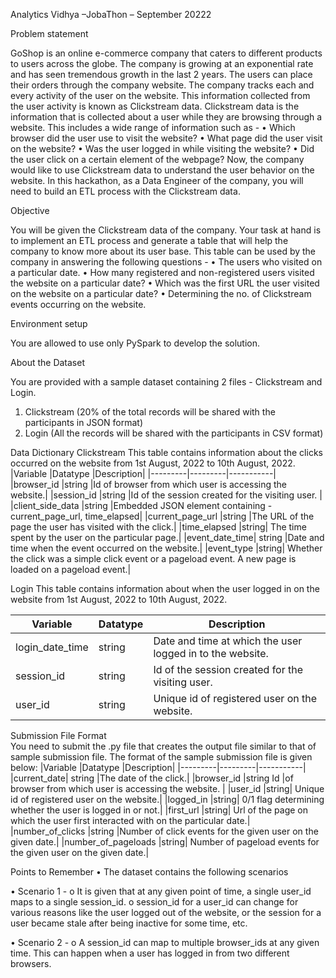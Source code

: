 Analytics Vidhya –JobaThon – September 20222


Problem statement


GoShop is an online e-commerce company that caters to different products to users across the globe. The company is growing at an exponential rate and has seen tremendous growth in the last 2 years.
The users can place their orders through the company website. The company tracks each and every activity of the user on the website. This information collected from the user activity is known as Clickstream data.
Clickstream data is the information that is collected about a user while they are browsing through a website. This includes a wide range of information such as -
•	Which browser did the user use to visit the website?
•	What page did the user visit on the website?
•	Was the user logged in while visiting the website?
•	Did the user click on a certain element of the webpage?
Now, the company would like to use Clickstream data to understand the user behavior on the website. In this hackathon, as a Data Engineer of the company, you will need to build an ETL process with the Clickstream data.

Objective


You will be given the Clickstream data of the company. Your task at hand is to implement an ETL process and generate a table that will help the company to know more about its user base. This table can be used by the company in answering the following questions -
•	The users who visited on a particular date.
•	How many registered and non-registered users visited the website on a particular date?
•	Which was the first URL the user visited on the website on a particular date?
•	Determining the no. of Clickstream events occurring on the website.

Environment setup

You are allowed to use only PySpark to develop the solution. 


About the Dataset

You are provided with a sample dataset containing 2 files - Clickstream and Login.      
1.	Clickstream (20% of the total records will be shared with the participants in JSON format)
2.	Login (All the records will be shared with the participants in CSV format)


Data Dictionary
Clickstream
This table contains information about the clicks occurred on the website from 1st August, 2022 to 10th August, 2022. 
|Variable |Datatype	|Description|
|---------|---------|-----------|
|browser_id	|string	|Id of browser from which user is accessing the website.|
|session_id	|string	|Id of the session created for the visiting user. |
|client_side_data	|string	|Embedded JSON element containing - current_page_url, time_elapsed|
|current_page_url |string |The URL of the page the user has visited with the click.|
|time_elapsed |string| The time spent by the user on the particular page.|
|event_date_time|	string	|Date and time when the event occurred on the website.|
|event_type	|string|	Whether the click was a simple click event or a pageload event. A new page is loaded on a pageload event.|

Login
This table contains information about when the user logged in on the website from 1st August, 2022 to 10th August, 2022. 

|Variable|	Datatype|	Description|
|--------|---------|------------|
|login_date_time	|string|	Date and time at which the user logged in to the website.|
|session_id	|string|	Id of the session created for the visiting user.|
|user_id	|string|	Unique id of registered user on the website.|


Submission File Format  
You need to submit the .py file that creates the output file similar to that of sample submission file. The format of the sample submission file is given below:
|Variable	|Datatype	|Description|
|---------|---------|-----------|
|current_date|	string	|The date of the click.|
|browser_id	|string	Id |of browser from which user is accessing the website. |
|user_id	|string|	Unique id of registered user on the website.|
|logged_in	|string|	0/1 flag determining whether the user is logged in or not.|
|first_url	|string|	Url of the page on which the user first interacted with on the particular date.|
|number_of_clicks	|string	|Number of click events for the given user on the given date.|
|number_of_pageloads	|string|	Number of pageload events for the given user on the given date.|


Points to Remember 
•	The dataset contains the following scenarios 

•	Scenario 1 - 
o	It is given that at any given point of time, a single user_id maps to a single session_id.
o	session_id for a user_id can change for various reasons like the user logged out of the website, or the session for a user became stale after being inactive for some time, etc.
 
 
•	Scenario 2 -
o	A session_id can map to multiple browser_ids at any given time. This can happen when a user has logged in from two different browsers.

 

